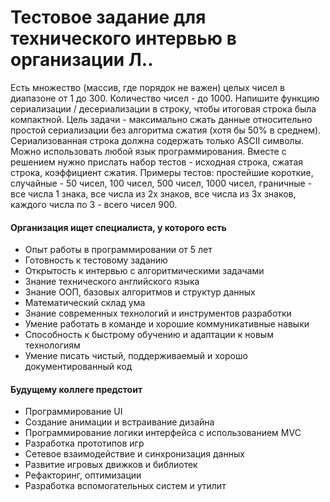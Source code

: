 # Тестовое задание для технического интервью в организации Л..

Есть множество (массив, где порядок не важен) целых чисел в диапазоне от 1 до 300. 
Количество чисел - до 1000. Напишите функцию сериализации / десериализации в строку, чтобы итоговая строка была компактной.
Цель задачи - максимально сжать данные относительно простой сериализации без алгоритма сжатия (хотя бы 50% в среднем). 
Сериализованная строка должна содержать только ASCII символы. Можно использовать любой язык программирования.
Вместе с решением нужно прислать набор тестов  - исходная строка, сжатая строка, коэффициент сжатия.
Примеры тестов: простейшие короткие, случайные - 50 чисел, 100 чисел, 500 чисел, 1000 чисел, граничные - все числа 1 знака, все числа из 2х знаков, все числа из 3х знаков, каждого числа по 3 - всего чисел 900.

#### Организация ищет специалиста, у которого есть

- Опыт работы в программировании от 5 лет
- Готовность к тестовому заданию
- Открытость к интервью с алгоритмическими задачами
- Знание технического английского языка
- Знание ООП, базовых алгоритмов и структур данных
- Математический склад ума
- Знание современных технологий и инструментов разработки
- Умение работать в команде и хорошие коммуникативные навыки
- Способность к быстрому обучению и адаптации к новым технологиям
- Умение писать чистый, поддерживаемый и хорошо документированный код 

#### Будущему коллеге предстоит

- Программирование UI
- Создание анимации и встраивание дизайна
- Программирование логики интерфейса с использованием MVC
- Разработка прототипов игр
- Сетевое взаимодействие и синхронизация данных
- Развитие игровых движков и библиотек
- Рефакторинг, оптимизации
- Разработка вспомогательных систем и утилит
